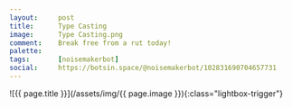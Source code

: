 ```yaml
---
layout:		post
title:		Type Casting
image:		Type Casting.png
comment:	Break free from a rut today!
palette:	
tags:		[noisemakerbot]
social:		https://botsin.space/@noisemakerbot/102831690704657731
---
```


<span class="lightbox-trigger">
![{{ page.title }}](/assets/img/{{ page.image }}){:class="lightbox-trigger"}
</span>
